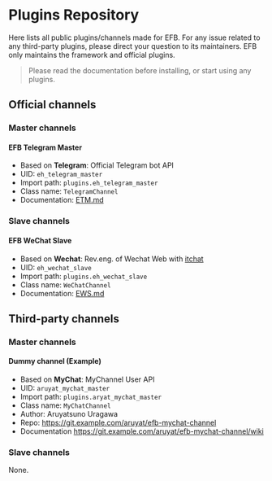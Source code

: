 # Plugins Repository
Here lists all public plugins/channels made for EFB. For any issue related to any third-party plugins, please direct your question to its maintainers. EFB only maintains the framework and official plugins.

> Please read the documentation before installing, or start using any plugins.

## Official channels

### Master channels
#### EFB Telegram Master
* Based on **Telegram**: Official Telegram bot API
* UID: `eh_telegram_master`
* Import path: `plugins.eh_telegram_master`
* Class name: `TelegramChannel`
* Documentation: [ETM.md](ETM.md)

### Slave channels
#### EFB WeChat Slave
* Based on **Wechat**: Rev.eng. of Wechat Web with [itchat](https://github.com/littlecodersh/ItChat)
* UID: `eh_wechat_slave`
* Import path: `plugins.eh_wechat_slave`
* Class name: `WeChatChannel`
* Documentation: [EWS.md](EWS.md)

## Third-party channels

### Master channels
#### Dummy channel (Example)
* Based on **MyChat**: MyChannel User API
* UID: `aruyat_mychat_master`
* Import path: `plugins.aryat_mychat_master`
* Class name: `MyChatChannel`
* Author: Aruyatsuno Uragawa
* Repo: https://git.example.com/aruyat/efb-mychat-channel
* Documentation https://git.example.com/aruyat/efb-mychat-channel/wiki

### Slave channels
None.
